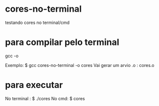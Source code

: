 # cores-no-terminal
testando cores no terminal/cmd

# para compilar pelo terminal
gcc <nome do arquivo> -o <nome do arquivo compilado>

Exemplo: $ gcc cores-no-terminal -o cores
Vai gerar um arvio .o : cores.o

# para executar
No terminal : $ ./cores
No cmd: $ cores
